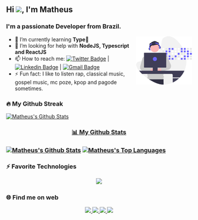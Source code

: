 <h2 >Hi <img src="https://raw.githubusercontent.com/MartinHeinz/MartinHeinz/master/wave.gif" width="30px">, I'm Matheus</h2>
<h3 >I'm a passionate Developer from Brazil.</h3>

<img src="https://github.com/MatheusF99/MatheusF99/blob/Workplace/assets/developer.svg" width="30%" align="right"/>

- 🌱 I’m currently learning **Type💙**
- 🤔 I’m looking for help with **NodeJS, Typescript and ReactJS** 
- 📫 How to reach me: [![Twitter Badge](https://img.shields.io/twitter/url?style=social&url=https%3A%2F%2Ftwitter.com%2FMatynele)](https://twitter.com/Matynele) | [![Linkedin Badge](https://img.shields.io/badge/-Matheus%20Fontenele-6633cc?style=flat-square&logo=Linkedin&logoColor=white&link=https://www.linkedin.com/in/matheus-fontenele-7433aa194/)](https://www.linkedin.com/in/matheus-fontenele-7433aa194/) |
[![Gmail Badge](https://img.shields.io/badge/-mc79846@gmail.com-6633cc?style=flat-square&logo=Gmail&logoColor=white&link=mailto:mc79846@gmail.com)](mailto:mc79846@gmail.com)
- ⚡ Fun fact: I like to listen rap, classical music, gospel music, mc poze, kpop and pagode sometimes.

<div>
  <h3>🔥 My Github Streak </h3>
  <a href="https://github.com/MatheusFontenele"><img alt="Matheus's Github Stats" src="http://github-readme-streak-stats.herokuapp.com?user=MatheusFontenele&theme=radical&date_format=M%20j%5B%2C%20Y%5D" /></a>
</div>

<div>
  <a href="https://github.com/MatheusFontenele"  align="center">
     <h3>📊 My Github Stats <h3> 
      <a href="https://github.com/MatheusFontenele"><img alt="Matheus's Github Stats" src="https://github-readme-stats.vercel.app/api?username=MatheusFontenele&show_icons=true&count_private=true&theme=react&hide_border=true&bg_color=0D1117" height="160"  witdh="480" /></a>
      <a href="https://github.com/MatheusFontenele"><img alt="Matheus's Top Languages" src="https://github-readme-stats.vercel.app/api/top-langs/?username=MatheusFontenele&langs_count=8&count_private=true&layout=compact&theme=react&hide_border=true&bg_color=0D1117" height="160"  witdh="480" /></a>
      <br/>
   </a>
</div>
  
<h3>⚡ Favorite Technologies</h3> 

<!-- TODO: Make technologies links takes you to repositories -->

<p align="center">
  <a href="https://skillicons.dev">
    <img src="https://skillicons.dev/icons?i=js,ts,solidity,nodejs,react,nextjs,py,firebase,postgres,figma,vscode,git" />
  </a>
</p>

<h3>🌐 Find me on web</h3> 
<p align="center">
  <a href="">
    <img src="https://skillicons.dev/icons?i=discord" />
    
  </a>
  <a href="https://twitter.com/Matynele">
    <img src="https://skillicons.dev/icons?i=twitter" />
  </a>
  <a href="https://www.linkedin.com/in/matheus-fontenele-7433aa194/">
    <img src="https://skillicons.dev/icons?i=linkedin" />
  </a>
  <a href="https://www.instagram.com/mf.20__/">
    <img src="https://skillicons.dev/icons?i=instagram" />
  </a>
</p>
    

<!---
MatheusFontenele/MatheusFontenele is a ✨ special ✨ repository because its `README.md` (this file) appears on your GitHub profile.
You can click the Preview link to take a look at your changes.
--->
